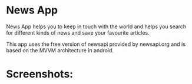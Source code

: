 # News App

News App helps you to keep in touch with the world and helps you search for different kinds of news and save your favourite articles.

This app uses the free version of newsapi provided by newsapi.org and is based on the MVVM architecture in android. 

# Screenshots:
